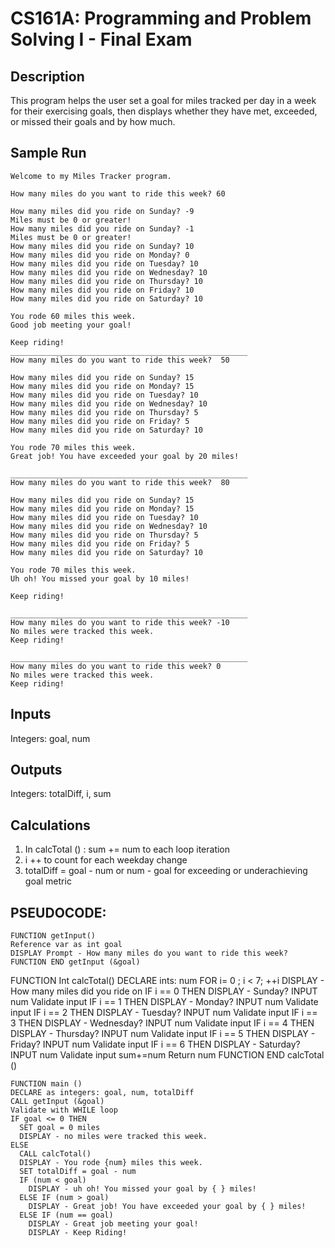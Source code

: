 # CS161A: Programming and Problem Solving I - Final Exam

## Description
This program helps the user set a goal for miles tracked per day in a week for their exercising goals, then displays whether they have met, exceeded, or missed their goals and by how much. 

## Sample Run
```
Welcome to my Miles Tracker program.

How many miles do you want to ride this week? 60

How many miles did you ride on Sunday? -9
Miles must be 0 or greater!
How many miles did you ride on Sunday? -1
Miles must be 0 or greater!
How many miles did you ride on Sunday? 10 
How many miles did you ride on Monday? 0
How many miles did you ride on Tuesday? 10
How many miles did you ride on Wednesday? 10
How many miles did you ride on Thursday? 10
How many miles did you ride on Friday? 10
How many miles did you ride on Saturday? 10

You rode 60 miles this week.
Good job meeting your goal! 

Keep riding!
_____________________________________________________
How many miles do you want to ride this week?  50

How many miles did you ride on Sunday? 15
How many miles did you ride on Monday? 15
How many miles did you ride on Tuesday? 10
How many miles did you ride on Wednesday? 10
How many miles did you ride on Thursday? 5
How many miles did you ride on Friday? 5
How many miles did you ride on Saturday? 10

You rode 70 miles this week.
Great job! You have exceeded your goal by 20 miles!

_____________________________________________________
How many miles do you want to ride this week?  80

How many miles did you ride on Sunday? 15
How many miles did you ride on Monday? 15
How many miles did you ride on Tuesday? 10
How many miles did you ride on Wednesday? 10
How many miles did you ride on Thursday? 5
How many miles did you ride on Friday? 5
How many miles did you ride on Saturday? 10

You rode 70 miles this week.
Uh oh! You missed your goal by 10 miles!

Keep riding!

_____________________________________________________
How many miles do you want to ride this week? -10
No miles were tracked this week.
Keep riding!

_____________________________________________________
How many miles do you want to ride this week? 0
No miles were tracked this week.
Keep riding!
```

## Inputs
Integers: goal, num

## Outputs
Integers: totalDiff, i, sum

## Calculations
1. In calcTotal () : sum += num to each loop iteration
2. i ++ to count for each weekday change
3. totalDiff = goal - num or num - goal for exceeding or underachieving goal metric

## PSEUDOCODE:
```
FUNCTION getInput() 
Reference var as int goal
DISPLAY Prompt - How many miles do you want to ride this week?
FUNCTION END getInput (&goal)
```
FUNCTION Int calcTotal()
DECLARE ints: num
FOR i= 0 ; i < 7; ++i 
DISPLAY - How many miles did you ride on 
IF  i == 0 THEN 
DISPLAY - Sunday?
INPUT num
Validate input
IF i == 1 THEN
  DISPLAY - Monday?
INPUT num
Validate input
IF i == 2 THEN
  DISPLAY - Tuesday?
INPUT num
Validate input
IF i == 3 THEN
  DISPLAY - Wednesday?
INPUT num
Validate input
IF i == 4 THEN
  DISPLAY - Thursday?
INPUT num
Validate input
IF i == 5 THEN
  DISPLAY - Friday?
INPUT num
Validate input
IF i == 6 THEN
  DISPLAY - Saturday? 
INPUT num
Validate input
sum+=num
Return num
FUNCTION END calcTotal ()
```
FUNCTION main ()
DECLARE as integers: goal, num, totalDiff
CALL getInput (&goal)
Validate with WHILE loop
IF goal <= 0 THEN
  SET goal = 0 miles
  DISPLAY - no miles were tracked this week.
ELSE 
  CALL calcTotal()
  DISPLAY - You rode {num} miles this week.
  SET totalDiff = goal - num
  IF (num < goal)
    DISPLAY - uh oh! You missed your goal by { } miles!
  ELSE IF (num > goal) 
    DISPLAY - Great job! You have exceeded your goal by { } miles!
  ELSE IF (num == goal)
    DISPLAY - Great job meeting your goal!
    DISPLAY - Keep Riding!
```
